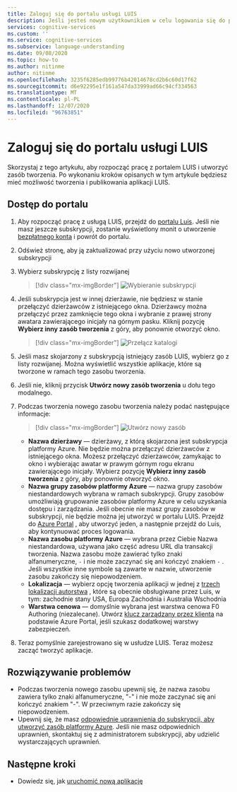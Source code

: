 ```yaml
---
title: Zaloguj się do portalu usługi LUIS
description: Jeśli jesteś nowym użytkownikiem w celu logowania się do portalu LUIS, środowisko logowania będzie nieco się różnić w zależności od bieżącego konta użytkownika.
services: cognitive-services
ms.custom: ''
ms.service: cognitive-services
ms.subservice: language-understanding
ms.date: 09/08/2020
ms.topic: how-to
ms.author: nitinme
author: nitinme
ms.openlocfilehash: 3235f6285edb99776b42014678cd2b6c60d17f62
ms.sourcegitcommit: d6e92295e1f161a547da33999ad66c94cf334563
ms.translationtype: MT
ms.contentlocale: pl-PL
ms.lasthandoff: 12/07/2020
ms.locfileid: "96763851"
---
```

# <a name="sign-in-to-luis-portal"></a>Zaloguj się do portalu usługi LUIS

Skorzystaj z tego artykułu, aby rozpocząć pracę z portalem LUIS i utworzyć zasób tworzenia. Po wykonaniu kroków opisanych w tym artykule będziesz mieć możliwość tworzenia i publikowania aplikacji LUIS.

## <a name="access-the-portal"></a>Dostęp do portalu


1. Aby rozpocząć pracę z usługą LUIS, przejdź do [portalu Luis](https://www.luis.ai). Jeśli nie masz jeszcze subskrypcji, zostanie wyświetlony monit o utworzenie [bezpłatnego konta](https://azure.microsoft.com//free/cognitive-services/) i powrót do portalu.
2. Odśwież stronę, aby ją zaktualizować przy użyciu nowo utworzonej subskrypcji
3. Wybierz subskrypcję z listy rozwijanej

    > [!div class="mx-imgBorder"]
    > ![Wybieranie subskrypcji](./media/migrate-authoring-key/select-subscription-sign-in-2.png)

4. Jeśli subskrypcja jest w innej dzierżawie, nie będziesz w stanie przełączyć dzierżawców z istniejącego okna. Dzierżawcy można przełączyć przez zamknięcie tego okna i wybranie z prawej strony awatara zawierającego inicjały na górnym pasku. Kliknij pozycję **Wybierz inny zasób tworzenia** z góry, aby ponownie otworzyć okno.

    > [!div class="mx-imgBorder"]
    > ![Przełącz katalogi](./media/migrate-authoring-key/switch-directories.png)

5. Jeśli masz skojarzony z subskrypcją istniejący zasób LUIS, wybierz go z listy rozwijanej. Można wyświetlić wszystkie aplikacje, które są tworzone w ramach tego zasobu tworzenia.
6. Jeśli nie, kliknij przycisk **Utwórz nowy zasób tworzenia** u dołu tego modalnego.
7.  Podczas tworzenia nowego zasobu tworzenia należy podać następujące informacje:

    > [!div class="mx-imgBorder"]
    > ![Utwórz nowy zasób](./media/migrate-authoring-key/create-new-authoring-resource-2.png)

    * **Nazwa dzierżawy** — dzierżawy, z którą skojarzona jest subskrypcja platformy Azure. Nie będzie można przełączyć dzierżawców z istniejącego okna. Możesz przełączyć dzierżawców, zamykając to okno i wybierając awatar w prawym górnym rogu ekranu zawierającego inicjały. Wybierz pozycję **Wybierz inny zasób tworzenia** z góry, aby ponownie otworzyć okno.
    * **Nazwa grupy zasobów platformy Azure** — nazwa grupy zasobów niestandardowych wybrana w ramach subskrypcji. Grupy zasobów umożliwiają grupowanie zasobów platformy Azure w celu uzyskania dostępu i zarządzania. Jeśli obecnie nie masz grupy zasobów w subskrypcji, nie będzie można jej utworzyć w portalu LUIS. Przejdź do [Azure Portal](https://ms.portal.azure.com/#create/Microsoft.ResourceGroup) , aby utworzyć jeden, a następnie przejdź do Luis, aby kontynuować proces logowania.
    * **Nazwa zasobu platformy Azure** — wybrana przez Ciebie Nazwa niestandardowa, używana jako część adresu URL dla transakcji tworzenia. Nazwa zasobu może zawierać tylko znaki alfanumeryczne, `-` i nie może zaczynać się ani kończyć znakiem `-` . Jeśli wszystkie inne symbole są zawarte w nazwie, utworzenie zasobu zakończy się niepowodzeniem.
    * **Lokalizacja** — wybierz opcję tworzenia aplikacji w jednej z [trzech lokalizacji autorstwa](https://docs.microsoft.com/azure/cognitive-services/luis/luis-reference-regions) , które są obecnie obsługiwane przez Luis, w tym: zachodnie stany USA, Europa Zachodnia i Australia Wschodnia
    * **Warstwa cenowa** — domyślnie wybrana jest warstwa cenowa F0 Authoring (niezalecane). Utwórz [klucz zarządzany przez klienta](https://docs.microsoft.com/azure/cognitive-services/luis/luis-encryption-of-data-at-rest#customer-managed-keys-for-language-understanding) na podstawie Azure Portal, jeśli szukasz dodatkowej warstwy zabezpieczeń.
8. Teraz pomyślnie zarejestrowano się w usłudze LUIS. Teraz możesz zacząć tworzyć aplikacje.

## <a name="troubleshooting"></a>Rozwiązywanie problemów

* Podczas tworzenia nowego zasobu upewnij się, że nazwa zasobu zawiera tylko znaki alfanumeryczne, "-" i nie może zaczynać się ani kończyć znakiem "-". W przeciwnym razie zakończy się niepowodzeniem.
* Upewnij się, że masz [odpowiednie uprawnienia do subskrypcji, aby utworzyć zasób platformy Azure](../../role-based-access-control/rbac-and-directory-admin-roles.md#azure-roles). Jeśli nie masz odpowiednich uprawnień, skontaktuj się z administratorem subskrypcji, aby udzielić wystarczających uprawnień.

## <a name="next-steps"></a>Następne kroki

* Dowiedz się, jak [uruchomić nową aplikację](luis-how-to-start-new-app.md)
